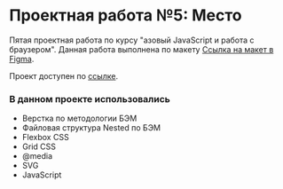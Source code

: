 # Проектная работа №5: Место

Пятая проектная работа по курсу "азовый JavaScript и работа с браузером". Данная работа выполнена по макету [Ссылка на макет в Figma](https://www.figma.com/file/StZjf8HnoeLdiXS7dYrLAh/JavaScript.-Sprint-4). 

Проект доступен по [ссылке](https://alekseykurylev.github.io/mesto/).  

### В данном проекте использовались
* Верстка по методологии БЭМ
* Файловая структура Nested по БЭМ
* Flexbox CSS
* Grid CSS
* @media
* SVG
* JavaScript